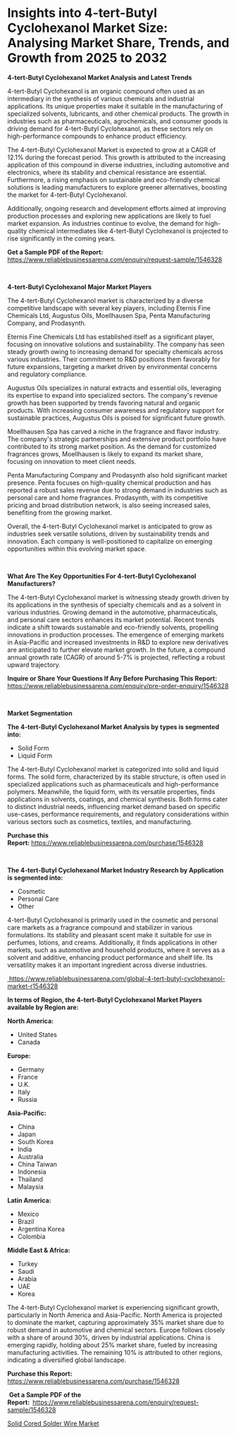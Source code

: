 <p><h1>Insights into 4-tert-Butyl Cyclohexanol Market Size: Analysing Market Share, Trends, and Growth from 2025 to 2032</h1></p><p><strong>4-tert-Butyl Cyclohexanol Market Analysis and Latest Trends</strong></p>
<p><p>4-tert-Butyl Cyclohexanol is an organic compound often used as an intermediary in the synthesis of various chemicals and industrial applications. Its unique properties make it suitable in the manufacturing of specialized solvents, lubricants, and other chemical products. The growth in industries such as pharmaceuticals, agrochemicals, and consumer goods is driving demand for 4-tert-Butyl Cyclohexanol, as these sectors rely on high-performance compounds to enhance product efficiency.</p><p>The 4-tert-Butyl Cyclohexanol Market is expected to grow at a CAGR of 12.1% during the forecast period. This growth is attributed to the increasing application of this compound in diverse industries, including automotive and electronics, where its stability and chemical resistance are essential. Furthermore, a rising emphasis on sustainable and eco-friendly chemical solutions is leading manufacturers to explore greener alternatives, boosting the market for 4-tert-Butyl Cyclohexanol. </p><p>Additionally, ongoing research and development efforts aimed at improving production processes and exploring new applications are likely to fuel market expansion. As industries continue to evolve, the demand for high-quality chemical intermediates like 4-tert-Butyl Cyclohexanol is projected to rise significantly in the coming years.</p></p>
<p><strong>Get a Sample PDF of the Report:&nbsp;</strong> <a href="https://www.reliablebusinessarena.com/enquiry/request-sample/1546328?utm_campaign=2988&utm_medium=2&utm_source=Github&utm_content=ia&utm_term=02042025&utm_id=4-tert-butyl-cyclohexanol">https://www.reliablebusinessarena.com/enquiry/request-sample/1546328</a></p>
<p>&nbsp;</p>
<p><strong>4-tert-Butyl Cyclohexanol Major Market Players</strong></p>
<p><p>The 4-tert-Butyl Cyclohexanol market is characterized by a diverse competitive landscape with several key players, including Eternis Fine Chemicals Ltd, Augustus Oils, Moellhausen Spa, Penta Manufacturing Company, and Prodasynth. </p><p>Eternis Fine Chemicals Ltd has established itself as a significant player, focusing on innovative solutions and sustainability. The company has seen steady growth owing to increasing demand for specialty chemicals across various industries. Their commitment to R&D positions them favorably for future expansions, targeting a market driven by environmental concerns and regulatory compliance.</p><p>Augustus Oils specializes in natural extracts and essential oils, leveraging its expertise to expand into specialized sectors. The company's revenue growth has been supported by trends favoring natural and organic products. With increasing consumer awareness and regulatory support for sustainable practices, Augustus Oils is poised for significant future growth.</p><p>Moellhausen Spa has carved a niche in the fragrance and flavor industry. The company's strategic partnerships and extensive product portfolio have contributed to its strong market position. As the demand for customized fragrances grows, Moellhausen is likely to expand its market share, focusing on innovation to meet client needs.</p><p>Penta Manufacturing Company and Prodasynth also hold significant market presence. Penta focuses on high-quality chemical production and has reported a robust sales revenue due to strong demand in industries such as personal care and home fragrances. Prodasynth, with its competitive pricing and broad distribution network, is also seeing increased sales, benefiting from the growing market.</p><p>Overall, the 4-tert-Butyl Cyclohexanol market is anticipated to grow as industries seek versatile solutions, driven by sustainability trends and innovation. Each company is well-positioned to capitalize on emerging opportunities within this evolving market space.</p></p>
<p>&nbsp;</p>
<p><strong>What Are The Key Opportunities For 4-tert-Butyl Cyclohexanol Manufacturers?</strong></p>
<p><p>The 4-tert-Butyl Cyclohexanol market is witnessing steady growth driven by its applications in the synthesis of specialty chemicals and as a solvent in various industries. Growing demand in the automotive, pharmaceuticals, and personal care sectors enhances its market potential. Recent trends indicate a shift towards sustainable and eco-friendly solvents, propelling innovations in production processes. The emergence of emerging markets in Asia-Pacific and increased investments in R&D to explore new derivatives are anticipated to further elevate market growth. In the future, a compound annual growth rate (CAGR) of around 5-7% is projected, reflecting a robust upward trajectory.</p></p>
<p><strong>Inquire or Share Your Questions If Any Before Purchasing This Report:</strong> <a href="https://www.reliablebusinessarena.com/enquiry/pre-order-enquiry/1546328?utm_campaign=2988&utm_medium=2&utm_source=Github&utm_content=ia&utm_term=02042025&utm_id=4-tert-butyl-cyclohexanol">https://www.reliablebusinessarena.com/enquiry/pre-order-enquiry/1546328</a></p>
<p>&nbsp;</p>
<p><strong>Market Segmentation</strong></p>
<p><strong>The 4-tert-Butyl Cyclohexanol Market Analysis by types is segmented into:</strong></p>
<p><ul><li>Solid Form</li><li>Liquid Form</li></ul></p>
<p><p>The 4-tert-Butyl Cyclohexanol market is categorized into solid and liquid forms. The solid form, characterized by its stable structure, is often used in specialized applications such as pharmaceuticals and high-performance polymers. Meanwhile, the liquid form, with its versatile properties, finds applications in solvents, coatings, and chemical synthesis. Both forms cater to distinct industrial needs, influencing market demand based on specific use-cases, performance requirements, and regulatory considerations within various sectors such as cosmetics, textiles, and manufacturing.</p></p>
<p><strong>Purchase this Report:&nbsp;</strong><a href="https://www.reliablebusinessarena.com/purchase/1546328?utm_campaign=2988&utm_medium=2&utm_source=Github&utm_content=ia&utm_term=02042025&utm_id=4-tert-butyl-cyclohexanol">https://www.reliablebusinessarena.com/purchase/1546328</a></p>
<p>&nbsp;</p>
<p><strong>The 4-tert-Butyl Cyclohexanol Market Industry Research by Application is segmented into:</strong></p>
<p><ul><li>Cosmetic</li><li>Personal Care</li><li>Other</li></ul></p>
<p><p>4-tert-Butyl Cyclohexanol is primarily used in the cosmetic and personal care markets as a fragrance compound and stabilizer in various formulations. Its stability and pleasant scent make it suitable for use in perfumes, lotions, and creams. Additionally, it finds applications in other markets, such as automotive and household products, where it serves as a solvent and additive, enhancing product performance and shelf life. Its versatility makes it an important ingredient across diverse industries.</p></p>
<p><a href="https://www.reliablebusinessarena.com/global-4-tert-butyl-cyclohexanol-market-r1546328?utm_campaign=2988&utm_medium=2&utm_source=Github&utm_content=ia&utm_term=02042025&utm_id=4-tert-butyl-cyclohexanol">&nbsp;https://www.reliablebusinessarena.com/global-4-tert-butyl-cyclohexanol-market-r1546328</a></p>
<p><strong>In terms of Region, the 4-tert-Butyl Cyclohexanol Market Players available by Region are:</strong></p>
<p>
    <p> <strong> North America: </strong>
        <ul>
            <li>United States</li>
            <li>Canada</li>
        </ul>
        </p> 
    <p> <strong> Europe: </strong>
        <ul>
            <li>Germany</li>
            <li>France</li>
            <li>U.K.</li>
            <li>Italy</li>
            <li>Russia</li>
        </ul>
        </p> 
    <p> <strong> Asia-Pacific: </strong>
        <ul>
            <li>China</li>
            <li>Japan</li>
            <li>South Korea</li>
            <li>India</li>
            <li>Australia</li>
            <li>China Taiwan</li>
            <li>Indonesia</li>
            <li>Thailand</li>
            <li>Malaysia</li>
        </ul>
        </p> 
    <p> <strong> Latin America: </strong>
        <ul>
            <li>Mexico</li>
            <li>Brazil</li>
            <li>Argentina Korea</li>
            <li>Colombia</li>
        </ul>
        </p> 
    <p> <strong> Middle East & Africa: </strong>
        <ul>
            <li>Turkey</li>
            <li>Saudi</li>
            <li>Arabia</li>
            <li>UAE</li>
            <li>Korea</li>
        </ul>
    </p>
    </p>
<p><p>The 4-tert-Butyl Cyclohexanol market is experiencing significant growth, particularly in North America and Asia-Pacific. North America is projected to dominate the market, capturing approximately 35% market share due to robust demand in automotive and chemical sectors. Europe follows closely with a share of around 30%, driven by industrial applications. China is emerging rapidly, holding about 25% market share, fueled by increasing manufacturing activities. The remaining 10% is attributed to other regions, indicating a diversified global landscape.</p></p>
<p><strong>Purchase this Report: </strong><a href="https://www.reliablebusinessarena.com/purchase/1546328?utm_campaign=2988&utm_medium=2&utm_source=Github&utm_content=ia&utm_term=02042025&utm_id=4-tert-butyl-cyclohexanol">https://www.reliablebusinessarena.com/purchase/1546328</a></p>
<p>&nbsp;<strong>Get a Sample PDF of the Report:&nbsp;&nbsp;</strong><a href="https://www.reliablebusinessarena.com/enquiry/request-sample/1546328?utm_campaign=2988&utm_medium=2&utm_source=Github&utm_content=ia&utm_term=02042025&utm_id=4-tert-butyl-cyclohexanol">https://www.reliablebusinessarena.com/enquiry/request-sample/1546328</a></p>
<p><strong></strong></p>
<p><p><a href="https://github.com/chkrselia/Market-Research-Report-List-1/blob/main/solid-cored-solder-wire-market.md?utm_campaign=2988&utm_medium=2&utm_source=Github&utm_content=ia&utm_term=02042025&utm_id=4-tert-butyl-cyclohexanol">Solid Cored Solder Wire Market</a></p></p>